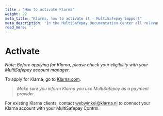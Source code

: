 ```yaml
---
title : "How to activate Klarna"
weight: 22
meta_title: "Klarna, how to activate it - MultiSafepay Support"
meta_description: "In the MultiSafepay Documentation Center all relevant information regarding our Plugins and API. As well as Support pages for Payment Method, Tools and General Questions. You can also find the contact details of our Support Team and Integration Team."
read_more: '.'
---
```

# Activate
_Note: Before applying for Klarna, please check your eligibility with your MultiSafepay account manager_.

To apply for Klarna, go to [Klarna.com](https://www.klarna.com/nl/zakelijk/).

> _Make sure you inform Klarna you use MultiSafepay as a payment provider_.

For existing Klarna clients, contact <webwinkel@klarna.nl> to connect your Klarna account with your MultiSafepay Control.
